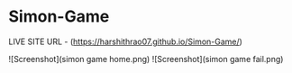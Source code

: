 # Simon-Game

LIVE SITE URL - (https://harshithrao07.github.io/Simon-Game/)

![Screenshot](simon game home.png)
![Screenshot](simon game fail.png)
